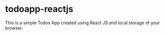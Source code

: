 # todoapp-reactjs
This is a simple Todos App created using React JS and local storage of your browser.
